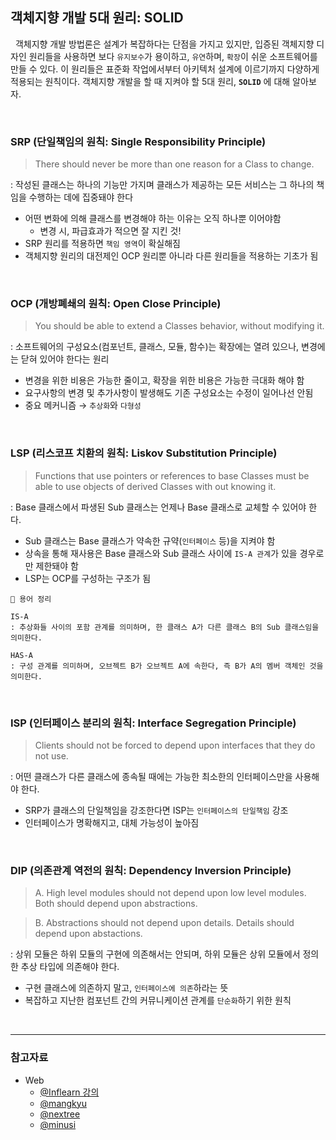 ## **객체지향 개발 5대 원리: SOLID**

&nbsp; 객체지향 개발 방법론은 설계가 복잡하다는 단점을 가지고 있지만, 입증된 객체지향 디자인 원리들을 사용하면 보다 `유지보수`가 용이하고, `유연`하며, `확장`이 쉬운 소프트웨어를 만들 수 있다. 이 원리들은 표준화 작업에서부터 아키텍처 설계에 이르기까지 다양하게 적용되는 원칙이다. 객체지향 개발을 할 때 지켜야 할 5대 원리, **`SOLID`** 에 대해 알아보자.

</br>

### **SRP** (단일책임의 원칙: Single Responsibility Principle)

> There should never be more than one reason for a Class to change.

: 작성된 클래스는 하나의 기능만 가지며 클래스가 제공하는 모든 서비스는 그 하나의 책임을 수행하는 데에 집중돼야 한다

- 어떤 변화에 의해 클래스를 변경해야 하는 이유는 오직 하나뿐 이어야함
  - 변경 시, 파급효과가 적으면 잘 지킨 것!
- SRP 원리를 적용하면 `책임 영역`이 확실해짐
- 객체지향 원리의 대전제인 OCP 원리뿐 아니라 다른 원리들을 적용하는 기초가 됨

</br>

### **OCP** (개방폐쇄의 원칙: Open Close Principle)

> You should be able to extend a Classes behavior, without modifying it.

: 소프트웨어의 구성요소(컴포넌트, 클래스, 모듈, 함수)는 확장에는 열려 있으나, 변경에는 닫혀 있어야 한다는 원리

- 변경을 위한 비용은 가능한 줄이고, 확장을 위한 비용은 가능한 극대화 해야 함
- 요구사항의 변경 및 추가사항이 발생해도 기존 구성요소는 수정이 일어나선 안됨
- 중요 메커니즘 → `추상화`와 `다형성`

</br>

### **LSP** (리스코프 치환의 원칙: Liskov Substitution Principle)

> Functions that use pointers or references to base Classes must be able to use objects of derived Classes with out knowing it.

: Base 클래스에서 파생된 Sub 클래스는 언제나 Base 클래스로 교체할 수 있어야 한다.

- Sub 클래스는 Base 클래스가 약속한 규약(`인터페이스` 등)을 지켜야 함
- 상속을 통해 재사용은 Base 클래스와 Sub 클래스 사이에 `IS-A 관계`가 있을 경우로만 제한돼야 함
- LSP는 OCP를 구성하는 구조가 됨

```Text
📝 용어 정리

IS-A
: 추상화들 사이의 포함 관계를 의미하며, 한 클래스 A가 다른 클래스 B의 Sub 클래스임을 의미한다.

HAS-A
: 구성 관계를 의미하며, 오브젝트 B가 오브젝트 A에 속한다, 즉 B가 A의 멤버 객체인 것을 의미한다.
```

</br>

### **ISP** (인터페이스 분리의 원칙: Interface Segregation Principle)

> Clients should not be forced to depend upon interfaces that they do not use.

: 어떤 클래스가 다른 클래스에 종속될 때에는 가능한 최소한의 인터페이스만을 사용해야 한다.

- SRP가 클래스의 단일책임을 강조한다면 ISP는 `인터페이스의 단일책임` 강조
- 인터페이스가 명확해지고, 대체 가능성이 높아짐

</br>

### **DIP** (의존관계 역전의 원칙: Dependency Inversion Principle)

> A. High level modules should not depend upon low level modules. Both should depend upon abstractions.

> B. Abstractions should not depend upon details. Details should depend upon abstactions.

: 상위 모듈은 하위 모듈의 구현에 의존해서는 안되며, 하위 모듈은 상위 모듈에서 정의한 추상 타입에 의존해야 한다.

- 구현 클래스에 의존하지 말고, `인터페이스에 의존`하라는 뜻
- 복잡하고 지난한 컴포넌트 간의 커뮤니케이션 관계를 `단순화`하기 위한 원칙

</br>

---

### **참고자료**

- Web
  - [@Inflearn 강의](https://www.inflearn.com/course/스프링-핵심-원리-기본편/dashboard)
  - [@mangkyu](https://mangkyu.tistory.com/194)
  - [@nextree](https://www.nextree.co.kr/p6960/)
  - [@minusi](https://minusi.tistory.com/entry/객체-지향적-관점에서의-has-a와-is-a-차이점)
